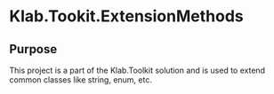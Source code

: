 # Klab.Tookit.ExtensionMethods

## Purpose

This project is a part of the Klab.Toolkit solution and is used to extend common classes like string, enum, etc.
